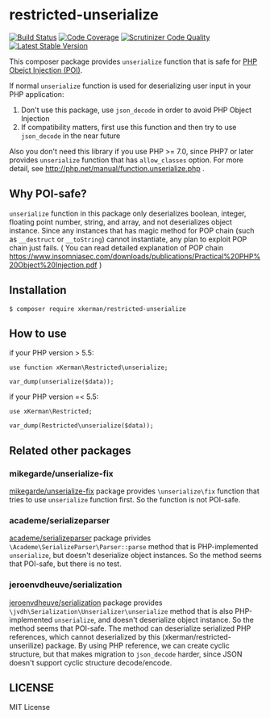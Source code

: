 # restricted-unserialize

[![Build Status](https://travis-ci.org/xKerman/restricted-unserialize.svg?branch=master)](https://travis-ci.org/xKerman/restricted-unserialize)
[![Code Coverage](https://scrutinizer-ci.com/g/xKerman/restricted-unserialize/badges/coverage.png?b=master)](https://scrutinizer-ci.com/g/xKerman/restricted-unserialize/?branch=master)
[![Scrutinizer Code Quality](https://scrutinizer-ci.com/g/xKerman/restricted-unserialize/badges/quality-score.png?b=master)](https://scrutinizer-ci.com/g/xKerman/restricted-unserialize/?branch=master)
[![Latest Stable Version](https://poser.pugx.org/xkerman/restricted-unserialize/v/stable)](https://packagist.org/packages/xkerman/restricted-unserialize)

This composer package provides `unserialize` function that is safe for [PHP Obejct Injection (POI)](https://www.owasp.org/index.php/PHP_Object_Injection).

If normal `unserialize` function is used for deserializing user input in your PHP application:

1. Don't use this package, use `json_decode` in order to avoid PHP Object Injection
2. If compatibility matters, first use this function and then try to use `json_decode` in the near future

Also you don't need this library if you use PHP >= 7.0, since PHP7 or later provides `unserialize` function that has `allow_classes` option. For more detail, see http://php.net/manual/function.unserialize.php .


## Why POI-safe?

`unserialize` function in this package only deserializes boolean, integer, floating point number, string, and array, and not deserializes object instance.
Since any instances that has magic method for POP chain (such as `__destruct` or `__toString`) cannot instantiate, any plan to exploit POP chain just fails.
( You can read detailed explanation of POP chain https://www.insomniasec.com/downloads/publications/Practical%20PHP%20Object%20Injection.pdf )



## Installation

```
$ composer require xkerman/restricted-unserialize
```


## How to use

if your PHP version > 5.5:

```
use function xKerman\Restricted\unserialize;

var_dump(unserialize($data));
```

if your PHP version =< 5.5:

```
use xKerman\Restricted;

var_dump(Restricted\unserialize($data));
```


## Related other packages

### mikegarde/unserialize-fix

[mikegarde/unserialize-fix](https://github.com/MikeGarde/unserialize-fix) package provides `\unserialize\fix` function that tries to use `unserialize` function first.  So the function is not POI-safe.


### academe/serializeparser

[academe/serializeparser](https://github.com/academe/SerializeParser) package privides `\Academe\SerializeParser\Parser::parse` method that is PHP-implemented `unserialize`, but doesn't deserialize object instances.  So the method seems that POI-safe, but there is no test.


### jeroenvdheuve/serialization

[jeroenvdheuve/serialization](https://github.com/jeroenvdheuvel/serialization) package provides `\jvdh\Serialization\Unserializer\unserialize` method that is also PHP-implemented `unserialize`, and doesn't deserialize object instance.  So the method seems that POI-safe.
The method can deserialize serialized PHP references, which cannot deserialized by this (xkerman/restricted-unserilize) package.  By using PHP reference, we can create cyclic structure, but that makes migration to `json_decode` harder, since JSON doesn't support cyclic structure decode/encode.


## LICENSE

MIT License
